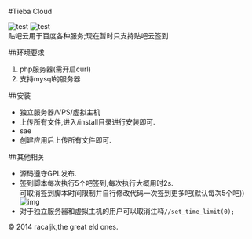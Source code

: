 #Tieba Cloud

![test](http://img.shields.io/badge/language-php-orange.svg)    ![test](http://img.shields.io/badge/building-80%-green.svg)<br>
贴吧云用于百度各种服务;现在暂时只支持贴吧云签到

##环境要求
1. php服务器(需开启curl)
2. 支持mysql的服务器

##安装
* 独立服务器/VPS/虚拟主机
 * 上传所有文件,进入/install目录进行安装即可.
* sae
 * 创建应用后上传所有文件即可.


##其他相关
* 源码遵守GPL发布.
* 签到脚本每次执行5个吧签到,每次执行大概用时2s.<br>
  可取消签到脚本时间限制并自行修改代码一次签到更多吧(默认每次5个吧))
  ![img](http://pic.yupoo.com/racaljk/E6W6ljde/medish.jpg)
* 对于独立服务器和虚拟主机的用户可以取消注释````//set_time_limit(0);````

© 2014 racaljk,the great eld ones.